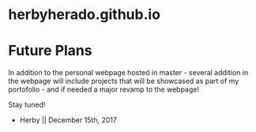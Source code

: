 # herbyherado.github.io

# Future Plans

In addition to the personal webpage hosted in master - several addition in the webpage will include projects that will be showcased as part of my portofolio - and if needed a major revamp to the webpage!

Stay tuned!

- Herby || December 15th, 2017

